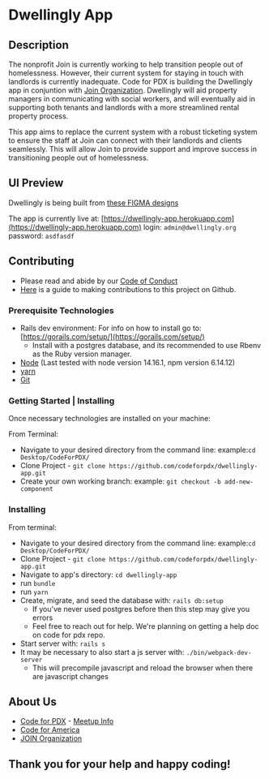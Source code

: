 # Dwellingly App

## Description

The nonprofit Join is currently working to help transition people out of homelessness. However, their current system for staying in touch with landlords is currently inadequate.  Code for PDX is building the Dwellingly app in conjuntion with [Join Organization](https://joinpdx.org/). Dwellingly will aid property managers in communicating with social workers, and will eventually aid in supporting both tenants and landlords with a more streamlined rental property process.

This app aims to replace the current system with a robust ticketing system to ensure the staff at Join can connect with their landlords and clients seamlessly. This will allow Join to provide support and improve success in transitioning people out of homelessness.

## UI Preview

Dwellingly is being built from [these FIGMA designs](https://drive.google.com/file/d/1YqboQogczYm1HkyRqEtVSzeQ61T9hWU2/view)

The app is currently live at: [https://dwellingly-app.herokuapp.com](https://dwellingly-app.herokuapp.com)
login: `admin@dwellingly.org`
password: `asdfasdf`

## Contributing

- Please read and abide by our [Code of Conduct](https://github.com/codeforpdx/codeofconduct)
- [Here](contributing.md) is a guide to making contributions to this project on Github.

### Prerequisite Technologies

- Rails dev environment: For info on how to install go to: [https://gorails.com/setup/](https://gorails.com/setup/)
  - Install with a postgres database, and its recommended to use Rbenv as the Ruby version manager.
- [Node](https://nodejs.org/en/download/)
  (Last tested with node version 14.16.1, npm version 6.14.12)
- [yarn](https://classic.yarnpkg.com/en/docs/install)
- [Git](https://gist.github.com/derhuerst/1b15ff4652a867391f03)

### Getting Started | Installing

Once necessary technologies are installed on your machine:

From Terminal:

- Navigate to your desired directory from the command line:
  example:`cd Desktop/CodeForPDX/`
- Clone Project - `git clone https://github.com/codeforpdx/dwellingly-app.git`
- Create your own working branch:
  example: `git checkout -b add-new-component`

### Installing

From terminal:

- Navigate to your desired directory from the command line:
  example:`cd Desktop/CodeForPDX/`
- Clone Project - `git clone https://github.com/codeforpdx/dwellingly-app.git`
- Navigate to app's directory: `cd dwellingly-app`
- run `bundle`
- run `yarn`
- Create, migrate, and seed the database with: `rails db:setup`
   - If you've never used postgres before then this step may give you errors
   - Feel free to reach out for help. We're planning on getting a help doc on code for pdx repo.
- Start server with: `rails s`
- It may be necessary to also start a js server with: `./bin/webpack-dev-server`
  - This will precompile javascript and reload the browser when there are javascript changes

## About Us
* [Code for PDX](https://www.codeforpdx.org/) - [Meetup Info](https://www.meetup.com/Code-for-PDX/)
* [Code for America](https://brigade.codeforamerica.org/)
* [JOIN Organization](https://joinpdx.org/)

## Thank you for your help and happy coding!

